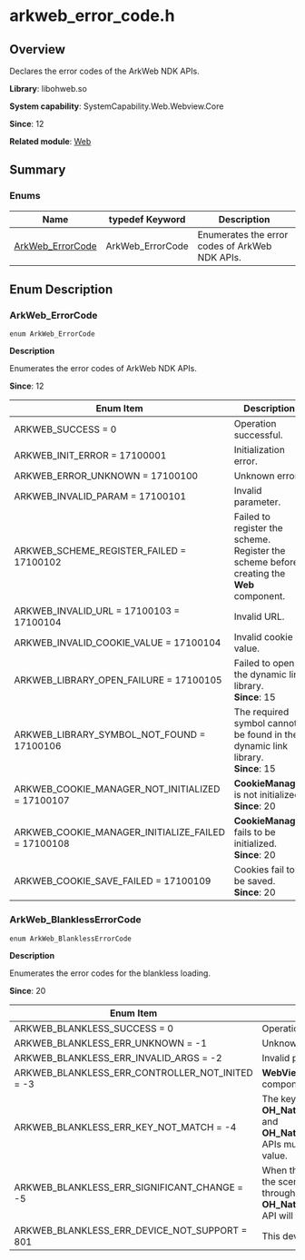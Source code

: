 # arkweb_error_code.h

## Overview

Declares the error codes of the ArkWeb NDK APIs.

**Library**: libohweb.so

**System capability**: SystemCapability.Web.Webview.Core

**Since**: 12

**Related module**: [Web](capi-web.md)

## Summary

### Enums

| Name                                   | typedef Keyword| Description|
|---------------------------------------|------------|----|
| [ArkWeb_ErrorCode](#arkweb_errorcode) | ArkWeb_ErrorCode  | Enumerates the error codes of ArkWeb NDK APIs. |

## Enum Description

### ArkWeb_ErrorCode

```
enum ArkWeb_ErrorCode
```

**Description**

Enumerates the error codes of ArkWeb NDK APIs.

**Since**: 12

| Enum Item                                    | Description                                               |
| ------------------------------------------ | --------------------------------------------------- |
| ARKWEB_SUCCESS = 0                         | Operation successful.                                             |
| ARKWEB_INIT_ERROR = 17100001               | Initialization error.                                       |
| ARKWEB_ERROR_UNKNOWN = 17100100            | Unknown error.                                         |
| ARKWEB_INVALID_PARAM = 17100101            | Invalid parameter.                                         |
| ARKWEB_SCHEME_REGISTER_FAILED = 17100102   | Failed to register the scheme. Register the scheme before creating the **Web** component.   |
| ARKWEB_INVALID_URL = 17100103 = 17100104   | Invalid URL.                                        |
| ARKWEB_INVALID_COOKIE_VALUE = 17100104     | Invalid cookie value.                                   |
| ARKWEB_LIBRARY_OPEN_FAILURE = 17100105     | Failed to open the dynamic link library.<br>**Since**: 15          |
| ARKWEB_LIBRARY_SYMBOL_NOT_FOUND = 17100106 | The required symbol cannot be found in the dynamic link library.<br>**Since**: 15|
| ARKWEB_COOKIE_MANAGER_NOT_INITIALIZED = 17100107 | **CookieManager** is not initialized.<br>**Since**: 20|
| ARKWEB_COOKIE_MANAGER_INITIALIZE_FAILED = 17100108 | **CookieManager** fails to be initialized.<br>**Since**: 20|
| ARKWEB_COOKIE_SAVE_FAILED = 17100109 | Cookies fail to be saved.<br>**Since**: 20|

### ArkWeb_BlanklessErrorCode

```
enum ArkWeb_BlanklessErrorCode
```

**Description**

Enumerates the error codes for the blankless loading.

**Since**: 20

| Enum Item                                    | Description                                               |
| ------------------------------------------ | --------------------------------------------------- |
| ARKWEB_BLANKLESS_SUCCESS = 0               | Operation successful.                                              |
| ARKWEB_BLANKLESS_ERR_UNKNOWN = -1          | Unknown error or internal status error.                            |
| ARKWEB_BLANKLESS_ERR_INVALID_ARGS = -2     | Invalid parameter.                                         |
| ARKWEB_BLANKLESS_ERR_CONTROLLER_NOT_INITED = -3 | **WebViewController** is not bound to any component.                      |
| ARKWEB_BLANKLESS_ERR_KEY_NOT_MATCH = -4    | The key value is not matched. The **OH_NativeArkWeb_SetBlanklessLoadingWithKey** and **OH_NativeArkWeb_GetBlanklessInfoWithKey** APIs must be used in pair and use the same key value.|
| ARKWEB_BLANKLESS_ERR_SIGNIFICANT_CHANGE = -5 | When the similarity is low, the system will deem the scene change too abrupt and frame insertion through the **OH_NativeArkWeb_SetBlanklessLoadingWithKey** API will fail.|
| ARKWEB_BLANKLESS_ERR_DEVICE_NOT_SUPPORT = 801 | This device does not support this feature.|
